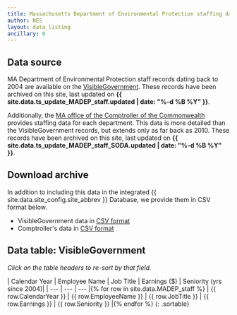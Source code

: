 ```yaml
---
title: Massachusetts Department of Environmental Protection staffing data
author: NES
layout: data_listing
ancillary: 0
---
```


## Data source

MA Department of Environmental Protection staff records dating back to 2004 are available on the [VisibleGovernment](https://qvs.visiblegovernment.us/QvAJAXZfc/notoolbar.htm?document=Clients/Massachusetts/Payroll/MA_Payroll.qvw).  These records have been archived on this site, last updated on **{{ site.data.ts_update_MADEP_staff.updated | date: "%-d %B %Y" }}**.

Additionally, the [MA office of the Comptroller of the Commonwealth](https://cthru.data.socrata.com/Government/Comptroller-of-the-Commonwealth-Payroll/rr3a-7twk) provides staffing data for each department.  This data is more detailed than the VisibleGovernment records, but extends only as far back as 2010.  These records have been archived on this site, last updated on **{{ site.data.ts_update_MADEP_staff_SODA.updated | date: "%-d %B %Y" }}**.

## Download archive

In addition to including this data in the integrated {{ site.data.site_config.site_abbrev }} Database, we provide them in CSV format below.

* VisibleGovernment data in [CSV format](MADEP_staff.csv)
* Comptroller's data in [CSV format](MADEP_staff_SODA.csv)

## Data table: VisibleGovernment

*Click on the table headers to re-sort by that field.*


<!-- Note: need to have the for loop markup on the same line as the table rows as described here: http://stackoverflow.com/questions/35642820/jekyll-how-to-use-for-loop-to-generate-table-row-within-the-same-table-inside-m -->

| Calendar Year | Employee Name | Job Title | Earnings ($) | Seniority (yrs since 2004)|
| --- | --- | --- |{% for row in site.data.MADEP_staff %}
| {{ row.CalendarYear }} | {{ row.EmployeeName }} | {{ row.JobTitle }} | {{ row.Earnings }} | {{ row.Seniority }} |{% endfor %}
{: .sortable}
